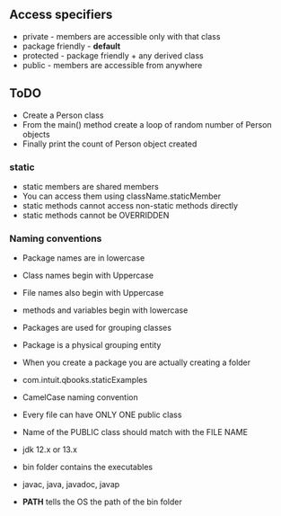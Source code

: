 ## Access specifiers

* private - members are accessible only with that class
* package friendly - __default__
* protected - package friendly + any derived class 
* public - members are accessible from anywhere



## ToDO

* Create a Person class
* From the main() method create a loop of random number of Person objects
* Finally print the count of Person object created

### static

* static members are shared members
* You can access them using className.staticMember
* static methods cannot access non-static methods directly
* static methods cannot be OVERRIDDEN

### Naming conventions

* Package names are in lowercase
* Class names begin with Uppercase
* File names also begin with Uppercase
* methods and variables begin with lowercase

* Packages are used for grouping classes
* Package is a physical grouping entity
* When you create a package you are actually creating a folder

* com.intuit.qbooks.staticExamples
* CamelCase naming convention

* Every file can have ONLY ONE public class
* Name of the PUBLIC class should match with the FILE NAME



* jdk 12.x or 13.x
* bin folder contains the executables
* javac, java, javadoc, javap
* __PATH__ tells the OS the path of the bin folder

